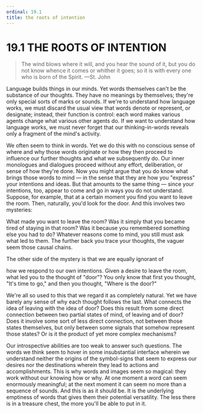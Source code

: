 ```yaml
---
ordinal: 19.1
title: the roots of intention
---
```


# 19.1 THE ROOTS OF INTENTION

<blockquote> The wind blows where it will, and you hear the sound of it, but you do not know whence it comes or whither it goes; so it is with every one who is born of the Spirit. &mdash;St. John </blockquote>
Language builds things in our minds. Yet words themselves can't be the substance of our thoughts. They have no meanings by themselves; they're only special sorts of marks or sounds. If we're to understand how language works, we must discard the usual view that words denote or represent, or designate; instead, their function is control: each word makes various agents change what various other agents do. If we want to understand how language works, we must never forget that our thinking-in-words reveals only a fragment of the mind's activity.

We often seem to think in words. Yet we do this with no conscious sense of where and why those words originate or how they then proceed to influence our further thoughts and what we subsequently do. Our inner monologues and dialogues proceed without any effort, deliberation, or sense of how they're done. Now you might argue that you do know what brings those words to mind &mdash; in the sense that they are how you "express" your intentions and ideas. But that amounts to the same thing &mdash; since your intentions, too, appear to come and go in ways you do not understand. Suppose, for example, that at a certain moment you find you want to leave the room. Then, naturally, you'd look for the door. And this involves two mysteries:

What made you want to leave the room? Was it simply that you became tired of staying in that room? Was it because you remembered something else you had to do? Whatever reasons come to mind, you still must ask what led to them. The further back you trace your thoughts, the vaguer seem those causal chains.

The other side of the mystery is that we are equally ignorant of

how we respond to our own intentions. Given a desire to leave the room, what led you to the thought of "door"? You only know that first you thought, "It's time to go," and then you thought, "Where is the door?"

We're all so used to this that we regard it as completely natural. Yet we have barely any sense of why each thought follows the last. What connects the idea of leaving with the idea of door? Does this result from some direct connection between two partial states of mind, of leaving and of door? Does it involve some sort of less direct connection, not between those states themselves, but only between some signals that somehow represent those states? Or is it the product of yet more complex mechanisms?

Our introspective abilities are too weak to answer such questions. The words we think seem to hover in some insubstantial interface wherein we understand neither the origins of the symbol-signs that seem to express our desires nor the destinations wherein they lead to actions and accomplishments. This is why words and images seem so magical: they work without our knowing how or why. At one moment a word can seem enormously meaningful; at the next moment it can seem no more than a sequence of sounds. And this is as it should be. It is the underlying emptiness of words that gives them their potential versatility. The less there is in a treasure chest, the more you'll be able to put in it.
